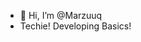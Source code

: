 - 👋 Hi, I’m @Marzuuq
- Techie! Developing Basics!

<!---
Marzuuq/Marzuuq is a ✨ special ✨ repository because its `README.md` (this file) appears on your GitHub profile.
You can click the Preview link to take a look at your changes.
--->
